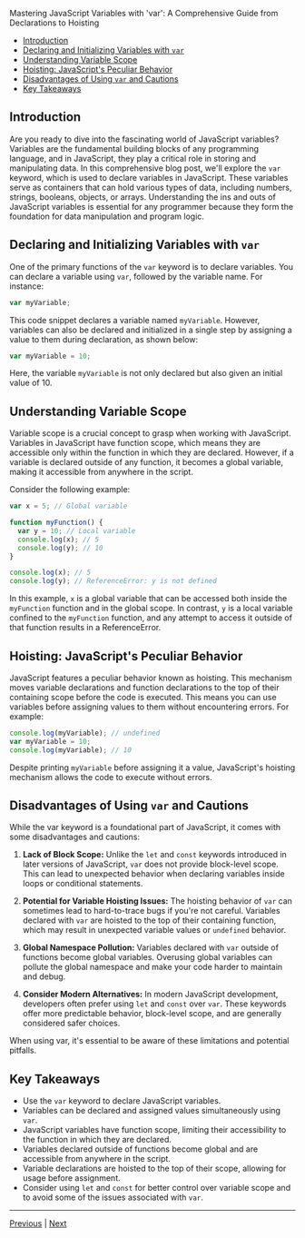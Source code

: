 Mastering JavaScript Variables with 'var': A Comprehensive Guide from Declarations to Hoisting

- [Introduction](#introduction)
- [Declaring and Initializing Variables with `var`](#declaring-and-initializing-variables-with-var)
- [Understanding Variable Scope](#understanding-variable-scope)
- [Hoisting: JavaScript's Peculiar Behavior](#hoisting-javascripts-peculiar-behavior)
- [Disadvantages of Using `var` and Cautions](#disadvantages-of-using-var-and-cautions)
- [Key Takeaways](#key-takeaways)


## Introduction

Are you ready to dive into the fascinating world of JavaScript variables? Variables are the fundamental building blocks of any programming language, and in JavaScript, they play a critical role in storing and manipulating data. In this comprehensive blog post, we'll explore the `var` keyword, which is used to declare variables in JavaScript.  These variables serve as containers that can hold various types of data, including numbers, strings, booleans, objects, or arrays. Understanding the ins and outs of JavaScript variables is essential for any programmer because they form the foundation for data manipulation and program logic.

## Declaring and Initializing Variables with `var`

One of the primary functions of the `var` keyword is to declare variables. You can declare a variable using `var`, followed by the variable name. For instance:

```javascript
var myVariable;
```

This code snippet declares a variable named `myVariable`. However, variables can also be declared and initialized in a single step by assigning a value to them during declaration, as shown below:

```javascript
var myVariable = 10;
```

Here, the variable `myVariable` is not only declared but also given an initial value of 10.

## Understanding Variable Scope

Variable scope is a crucial concept to grasp when working with JavaScript. Variables in JavaScript have function scope, which means they are accessible only within the function in which they are declared. However, if a variable is declared outside of any function, it becomes a global variable, making it accessible from anywhere in the script.

Consider the following example:

```javascript
var x = 5; // Global variable

function myFunction() {
  var y = 10; // Local variable
  console.log(x); // 5
  console.log(y); // 10
}

console.log(x); // 5
console.log(y); // ReferenceError: y is not defined
```

In this example, `x` is a global variable that can be accessed both inside the `myFunction` function and in the global scope. In contrast, `y` is a local variable confined to the `myFunction` function, and any attempt to access it outside of that function results in a ReferenceError.

## Hoisting: JavaScript's Peculiar Behavior

JavaScript features a peculiar behavior known as hoisting. This mechanism moves variable declarations and function declarations to the top of their containing scope before the code is executed. This means you can use variables before assigning values to them without encountering errors. For example:

```javascript
console.log(myVariable); // undefined
var myVariable = 10;
console.log(myVariable); // 10
```

Despite printing `myVariable` before assigning it a value, JavaScript's hoisting mechanism allows the code to execute without errors.

## Disadvantages of Using `var` and Cautions

While the var keyword is a foundational part of JavaScript, it comes with some disadvantages and cautions:

1. **Lack of Block Scope:** Unlike the `let` and `const` keywords introduced in later versions of JavaScript, `var` does not provide block-level scope. This can lead to unexpected behavior when declaring variables inside loops or conditional statements.

2. **Potential for Variable Hoisting Issues:** The hoisting behavior of `var` can sometimes lead to hard-to-trace bugs if you're not careful. Variables declared with `var` are hoisted to the top of their containing function, which may result in unexpected variable values or `undefined` behavior.

3. **Global Namespace Pollution:** Variables declared with `var` outside of functions become global variables. Overusing global variables can pollute the global namespace and make your code harder to maintain and debug.

4. **Consider Modern Alternatives:** In modern JavaScript development, developers often prefer using `let` and `const` over `var`. These keywords offer more predictable behavior, block-level scope, and are generally considered safer choices.

When using var, it's essential to be aware of these limitations and potential pitfalls. 

## Key Takeaways

- Use the `var` keyword to declare JavaScript variables.
- Variables can be declared and assigned values simultaneously using `var`.
- JavaScript variables have function scope, limiting their accessibility to the function in which they are declared.
- Variables declared outside of functions become global and are accessible from anywhere in the script.
- Variable declarations are hoisted to the top of their scope, allowing for usage before assignment.
- Consider using `let` and `const` for better control over variable scope and to avoid some of the issues associated with `var`.

---

[Previous](./global-and-local-variables-in-js.md) | [Next]()